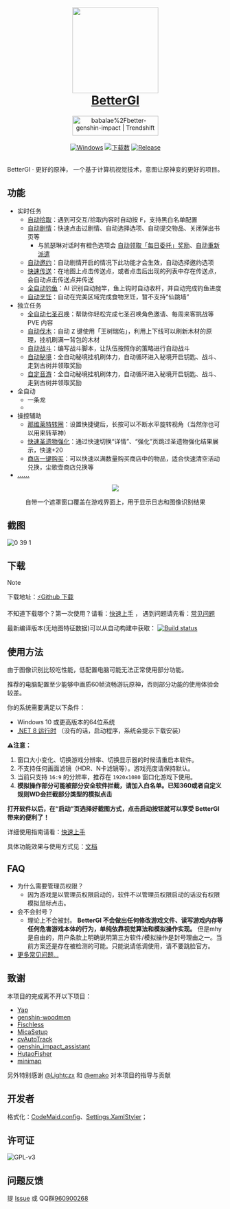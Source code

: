 <div align="center">
  <h1 align="center">
    <a href="https://bgi.huiyadan.com/"><img src="https://img.alicdn.com/imgextra/i2/2042484851/O1CN014wn1rf1lhoFYjL0gA_!!2042484851.png" width="200"></a>
    <br/>
    <a href="https://bgi.huiyadan.com/">BetterGI</a>
  </h1>
  <a href="https://trendshift.io/repositories/5269" target="_blank"><img src="https://trendshift.io/api/badge/repositories/5269" alt="babalae%2Fbetter-genshin-impact | Trendshift" style="width: 200px; height: 46px;" width="250" height="46"/></a>
</div>

<br/>

<div align="center">
  <a href="https://dotnet.microsoft.com/zh-cn/download/dotnet/latest/runtime"><img alt="Windows" src="https://img.shields.io/badge/platform-Windows-blue?logo=windowsxp&style=flat-square&color=1E9BFA" /></a>
  <a href="https://github.com/babalae/better-genshin-impact/releases"><img alt="下载数" src="https://img.shields.io/github/downloads/babalae/better-genshin-impact/total?logo=github&style=flat-square&color=1E9BFA"></a>
  <a href="https://github.com/babalae/better-genshin-impact/releases"><img alt="Release" src="https://img.shields.io/github/v/release/babalae/better-genshin-impact?logo=visualstudio&style=flat-square&color=1E9BFA"></a>
</div>

<br/>

BetterGI · 更好的原神， 一个基于计算机视觉技术，意图让原神变的更好的项目。

## 功能
* 实时任务
  * [自动拾取](https://bgi.huiyadan.com/doc.html#%E8%87%AA%E5%8A%A8%E6%8B%BE%E5%8F%96)：遇到可交互/拾取内容时自动按 <kbd>F</kbd>，支持黑白名单配置
  * [自动剧情](https://bgi.huiyadan.com/doc.html#%E8%87%AA%E5%8A%A8%E5%89%A7%E6%83%85)：快速点击过剧情、自动选择选项、自动提交物品、关闭弹出书页等
    * 与凯瑟琳对话时有橙色选项会 [自动领取「每日委托」奖励](https://bgi.huiyadan.com/doc.html#%E8%87%AA%E5%8A%A8%E9%A2%86%E5%8F%96%E3%80%8E%E6%AF%8F%E6%97%A5%E5%A7%94%E6%89%98%E3%80%8F%E5%A5%96%E5%8A%B1)、[自动重新派遣](https://bgi.huiyadan.com/doc.html#%E8%87%AA%E5%8A%A8%E9%87%8D%E6%96%B0%E6%B4%BE%E9%81%A3)
  * [自动邀约](https://bgi.huiyadan.com/doc.html#%E8%87%AA%E5%8A%A8%E9%82%80%E7%BA%A6)：自动剧情开启的情况下此功能才会生效，自动选择邀约选项
  * [快速传送](http://bgi.huiyadan.com/feats/domain.html)：在地图上点击传送点，或者点击后出现的列表中存在传送点，会自动点击传送点并传送
  * [全自动钓鱼](https://bgi.huiyadan.com/doc.html#%E5%85%A8%E8%87%AA%E5%8A%A8%E9%92%93%E9%B1%BC)：AI 识别自动抛竿，鱼上钩时自动收杆，并自动完成钓鱼进度
  * [自动烹饪](https://bgi.huiyadan.com/doc.html#%E8%87%AA%E5%8A%A8%E7%83%B9%E9%A5%AA)：自动在完美区域完成食物烹饪，暂不支持“仙跳墙”
* 独立任务
  * [全自动七圣召唤](https://bgi.huiyadan.com/doc.html#%E8%87%AA%E5%8A%A8%E4%B8%83%E5%9C%A3%E5%8F%AC%E5%94%A4)：帮助你轻松完成七圣召唤角色邀请、每周来客挑战等 PVE 内容
  * [自动伐木](http://bgi.huiyadan.com/doc.html#%E8%87%AA%E5%8A%A8%E4%BC%90%E6%9C%A8)：自动 <kbd>Z</kbd> 键使用「王树瑞佑」，利用上下线可以刷新木材的原理，挂机刷满一背包的木材
  * [自动战斗](http://bgi.huiyadan.com/feats/domain.html)：编写战斗脚本，让队伍按照你的策略进行自动战斗
  * [自动秘境](http://bgi.huiyadan.com/feats/domain.html)：全自动秘境挂机刷体力，自动循环进入秘境开启钥匙、战斗、走到古树并领取奖励
  * [自定音游](https://bgi.huiyadan.com/feats/task/music.html)：全自动秘境挂机刷体力，自动循环进入秘境开启钥匙、战斗、走到古树并领取奖励
* 全自动
  * 一条龙
  * 
* 操控辅助
  * [那维莱特转圈](https://bgi.huiyadan.com/doc.html#%E9%82%A3%E7%BB%B4%E8%8E%B1%E7%89%B9-%E8%BD%AC%E5%9C%88%E5%9C%88)：设置快捷键后，长按可以不断水平旋转视角（当然你也可以用来转草神）
  * [快速圣遗物强化](https://bgi.huiyadan.com/doc.html#%E5%9C%A3%E9%81%97%E7%89%A9%E4%B8%80%E9%94%AE%E5%BC%BA%E5%8C%96)：通过快速切换“详情”、“强化”页跳过圣遗物强化结果展示，快速+20
  * [商店一键购买](https://bgi.huiyadan.com/doc.html#%E5%9C%A3%E9%81%97%E7%89%A9%E4%B8%80%E9%94%AE%E5%BC%BA%E5%8C%96)：可以快速以满数量购买商店中的物品，适合快速清空活动兑换，尘歌壶商店兑换等
* [**……**](https://bgi.huiyadan.com/doc.html)

<div align="center">
  <img src="https://github.com/babalae/better-genshin-impact/assets/15783049/57ab7c3c-709a-4cf3-8f64-1c78764c364c"/>
  <p>自带一个遮罩窗口覆盖在游戏界面上，用于显示日志和图像识别结果</p>
</div>

## 截图

![0 39 1](https://github.com/user-attachments/assets/8fb0bfd9-e0db-4289-800f-1bc2efb221aa)


## 下载

> [!NOTE]
> 下载地址：[⚡Github 下载](https://github.com/babalae/better-genshin-impact/releases)
> 
> 不知道下载哪个？第一次使用？请看：[快速上手](https://bgi.huiyadan.com/quickstart.html) ， 遇到问题请先看：[常见问题](https://bgi.huiyadan.com/faq.html)

最新编译版本(无地图特征数据)可以从自动构建中获取： [![Build status](https://ci.appveyor.com/api/projects/status/cklcy1oj9u66ul4j)](https://ci.appveyor.com/project/huiyadanli/better-genshin-impact/build/artifacts)

## 使用方法
由于图像识别比较吃性能，低配置电脑可能无法正常使用部分功能。

推荐的电脑配置至少能够中画质60帧流畅游玩原神，否则部分功能的使用体验会较差。

你的系统需要满足以下条件：
  * Windows 10 或更高版本的64位系统
  * [.NET 8 运行时](https://dotnet.microsoft.com/zh-cn/download/dotnet/latest/runtime) （没有的话，启动程序，系统会提示下载安装）

**⚠️注意：**
1. 窗口大小变化、切换游戏分辨率、切换显示器的时候请重启本软件。
2. 不支持任何画面滤镜（HDR、N卡滤镜等）。游戏亮度请保持默认。
3. 当前只支持 `16:9` 的分辨率，推荐在 `1920x1080` 窗口化游戏下使用。
4. **模拟操作部分可能被部分安全软件拦截，请加入白名单。已知360或者自定义规则WD会拦截部分类型的模拟点击**

**打开软件以后，在“启动”页选择好截图方式，点击启动按钮就可以享受 BetterGI 带来的便利了！**

详细使用指南请看：[快速上手](https://bgi.huiyadan.com/quickstart.html)

具体功能效果与使用方式见：[文档](https://bgi.huiyadan.com/doc.html)

## FAQ
* 为什么需要管理员权限？
  * 因为游戏是以管理员权限启动的，软件不以管理员权限启动的话没有权限模拟鼠标点击。
* 会不会封号？
  * 理论上不会被封。 **BetterGI 不会做出任何修改游戏文件、读写游戏内存等任何危害游戏本体的行为，单纯依靠视觉算法和模拟操作实现。** 但是mhy是自由的，用户条款上明确说明第三方软件/模拟操作是封号理由之一。当前方案还是存在被检测的可能。只能说请低调使用，请不要跳脸官方。
* [更多常见问题...](https://bgi.huiyadan.com/faq.html)

## 致谢

本项目的完成离不开以下项目：
* [Yap](https://github.com/Alex-Beng/Yap)
* [genshin-woodmen](https://github.com/genshin-matrix/genshin-woodmen)
* [Fischless](https://github.com/genshin-matrix/Fischless)
* [MicaSetup](https://github.com/lemutec/MicaSetup)
* [cvAutoTrack](https://github.com/GengGode/cvAutoTrack)
* [genshin_impact_assistant](https://github.com/infstellar/genshin_impact_assistant)
* [HutaoFisher](https://github.com/myHuTao-qwq/HutaoFisher)
* [minimap](https://github.com/tignioj/minimap)

另外特别感谢 [@Lightczx](https://github.com/Lightczx) 和 [@emako](https://github.com/emako) 对本项目的指导与贡献

## 开发者

格式化：[CodeMaid.config](CodeMaid.config)、[Settings.XamlStyler](Settings.XamlStyler)；

## 许可证

![GPL-v3](https://www.gnu.org/graphics/gplv3-127x51.png)

## 问题反馈

提 [Issue](https://github.com/babalae/better-genshin-impact/issues) 或 QQ群[960900268](http://qm.qq.com/cgi-bin/qm/qr?_wv=1027&k=faj5hQWJwrWtl9PG8sSAlN2jlQMQfoU1&authKey=QXFi8LYERO4j8TBnO%2FuDtazKXJdMDZaO%2FV2fXmm3USsjpeU8dJgi7Bha9mdfdXy5&noverify=0&group_code=960900268)
